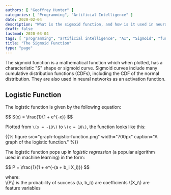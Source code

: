 ```yaml
---
authors: [ "Geoffrey Hunter" ]
categories: [ "Programming", "Artificial Intelligence" ]
date: 2020-02-04
description: "What is the sigmoid function, and how is it used in neural networks?"
draft: false
lastmod: 2020-03-04
tags: [ "programming", "artificial intelligence", "AI", "Sigmoid", "function", "mathematics", "S curve", "machine learning", "logistic function", "logistic regression" ]
title: "The Sigmoid Function"
type: "page"
---
```


The sigmoid function is a mathematical function which when plotted, has a characteristic "S" shape or sigmoid curve. Sigmoid curves include many cumulative distribution functions (CDFs), including the CDF of the normal distribution. They are also used in neural networks as an activation function.

## Logistic Function

The logistic function is given by the following equation:

<p>$$
S(x) = \frac{1}{1 + e^{-x}}
$$</p>

Plotted from `\(x = -10\)` to `\(x = 10\)`, the function looks like this:

{{% figure src="graph-logistic-function.png" width="700px" caption="A graph of the logistic function." %}}

The logistic function pops up in _logistic regression_ (a popular algorithm used in machine learning) in the form:

<p>$$
P = \frac{1}{1 + e^{-(a + b_i X_i)}}
$$</p>

<p class="centered">
where:<br>
\(P\) is the probability of success
(\a, b_i\) are coefficients
\(X_i\) are feature variables
</p>